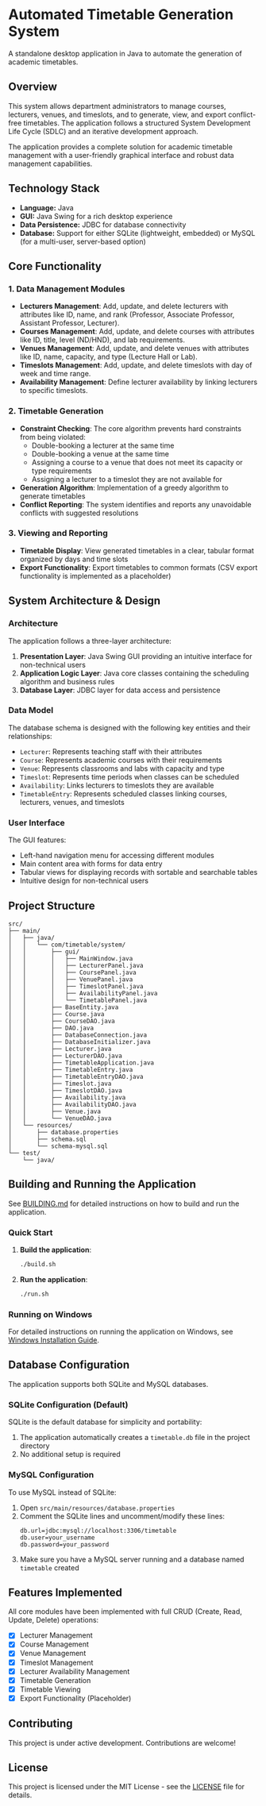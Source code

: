 # Automated Timetable Generation System

A standalone desktop application in Java to automate the generation of academic timetables.

## Overview

This system allows department administrators to manage courses, lecturers, venues, and timeslots, and to generate, view, and export conflict-free timetables. The application follows a structured System Development Life Cycle (SDLC) and an iterative development approach.

The application provides a complete solution for academic timetable management with a user-friendly graphical interface and robust data management capabilities.

## Technology Stack

- **Language:** Java
- **GUI:** Java Swing for a rich desktop experience
- **Data Persistence:** JDBC for database connectivity
- **Database:** Support for either SQLite (lightweight, embedded) or MySQL (for a multi-user, server-based option)

## Core Functionality

### 1. Data Management Modules

- **Lecturers Management**: Add, update, and delete lecturers with attributes like ID, name, and rank (Professor, Associate Professor, Assistant Professor, Lecturer).
- **Courses Management**: Add, update, and delete courses with attributes like ID, title, level (ND/HND), and lab requirements.
- **Venues Management**: Add, update, and delete venues with attributes like ID, name, capacity, and type (Lecture Hall or Lab).
- **Timeslots Management**: Add, update, and delete timeslots with day of week and time range.
- **Availability Management**: Define lecturer availability by linking lecturers to specific timeslots.

### 2. Timetable Generation

- **Constraint Checking**: The core algorithm prevents hard constraints from being violated:
  - Double-booking a lecturer at the same time
  - Double-booking a venue at the same time
  - Assigning a course to a venue that does not meet its capacity or type requirements
  - Assigning a lecturer to a timeslot they are not available for
- **Generation Algorithm**: Implementation of a greedy algorithm to generate timetables
- **Conflict Reporting**: The system identifies and reports any unavoidable conflicts with suggested resolutions

### 3. Viewing and Reporting

- **Timetable Display**: View generated timetables in a clear, tabular format organized by days and time slots
- **Export Functionality**: Export timetables to common formats (CSV export functionality is implemented as a placeholder)

## System Architecture & Design

### Architecture

The application follows a three-layer architecture:
1. **Presentation Layer**: Java Swing GUI providing an intuitive interface for non-technical users
2. **Application Logic Layer**: Java core classes containing the scheduling algorithm and business rules
3. **Database Layer**: JDBC layer for data access and persistence

### Data Model

The database schema is designed with the following key entities and their relationships:
- `Lecturer`: Represents teaching staff with their attributes
- `Course`: Represents academic courses with their requirements
- `Venue`: Represents classrooms and labs with capacity and type
- `Timeslot`: Represents time periods when classes can be scheduled
- `Availability`: Links lecturers to timeslots they are available
- `TimetableEntry`: Represents scheduled classes linking courses, lecturers, venues, and timeslots

### User Interface

The GUI features:
- Left-hand navigation menu for accessing different modules
- Main content area with forms for data entry
- Tabular views for displaying records with sortable and searchable tables
- Intuitive design for non-technical users

## Project Structure

```
src/
├── main/
│   ├── java/
│   │   └── com/timetable/system/
│   │       ├── gui/
│   │       │   ├── MainWindow.java
│   │       │   ├── LecturerPanel.java
│   │       │   ├── CoursePanel.java
│   │       │   ├── VenuePanel.java
│   │       │   ├── TimeslotPanel.java
│   │       │   ├── AvailabilityPanel.java
│   │       │   └── TimetablePanel.java
│   │       ├── BaseEntity.java
│   │       ├── Course.java
│   │       ├── CourseDAO.java
│   │       ├── DAO.java
│   │       ├── DatabaseConnection.java
│   │       ├── DatabaseInitializer.java
│   │       ├── Lecturer.java
│   │       ├── LecturerDAO.java
│   │       ├── TimetableApplication.java
│   │       ├── TimetableEntry.java
│   │       ├── TimetableEntryDAO.java
│   │       ├── Timeslot.java
│   │       ├── TimeslotDAO.java
│   │       ├── Availability.java
│   │       ├── AvailabilityDAO.java
│   │       ├── Venue.java
│   │       └── VenueDAO.java
│   └── resources/
│       ├── database.properties
│       ├── schema.sql
│       └── schema-mysql.sql
└── test/
    └── java/
```

## Building and Running the Application

See [BUILDING.md](BUILDING.md) for detailed instructions on how to build and run the application.

### Quick Start

1. **Build the application**:
   ```bash
   ./build.sh
   ```

2. **Run the application**:
   ```bash
   ./run.sh
   ```

### Running on Windows

For detailed instructions on running the application on Windows, see [Windows Installation Guide](docs/install_Windows.md).

## Database Configuration

The application supports both SQLite and MySQL databases.

### SQLite Configuration (Default)

SQLite is the default database for simplicity and portability:
1. The application automatically creates a `timetable.db` file in the project directory
2. No additional setup is required

### MySQL Configuration

To use MySQL instead of SQLite:

1. Open `src/main/resources/database.properties`
2. Comment the SQLite lines and uncomment/modify these lines:
   ```
   db.url=jdbc:mysql://localhost:3306/timetable
   db.user=your_username
   db.password=your_password
   ```
3. Make sure you have a MySQL server running and a database named `timetable` created

## Features Implemented

All core modules have been implemented with full CRUD (Create, Read, Update, Delete) operations:

- [x] Lecturer Management
- [x] Course Management
- [x] Venue Management
- [x] Timeslot Management
- [x] Lecturer Availability Management
- [x] Timetable Generation
- [x] Timetable Viewing
- [x] Export Functionality (Placeholder)

## Contributing

This project is under active development. Contributions are welcome!

## License

This project is licensed under the MIT License - see the [LICENSE](LICENSE) file for details.